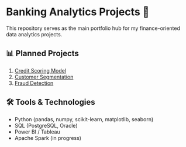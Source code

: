 # Banking Analytics Projects 🚀

This repository serves as the main portfolio hub for my finance-oriented data analytics projects.

## 📊 Planned Projects
1. [Credit Scoring Model](https://github.com/zeynep-nurr/credit-scoring-model)
2. [Customer Segmentation](https://github.com/zeynep-nurr/customer-segmentation)
3. [Fraud Detection](../fraud-detection)

## 🛠 Tools & Technologies
- Python (pandas, numpy, scikit-learn, matplotlib, seaborn)
- SQL (PostgreSQL, Oracle)
- Power BI / Tableau
- Apache Spark (in progress)
